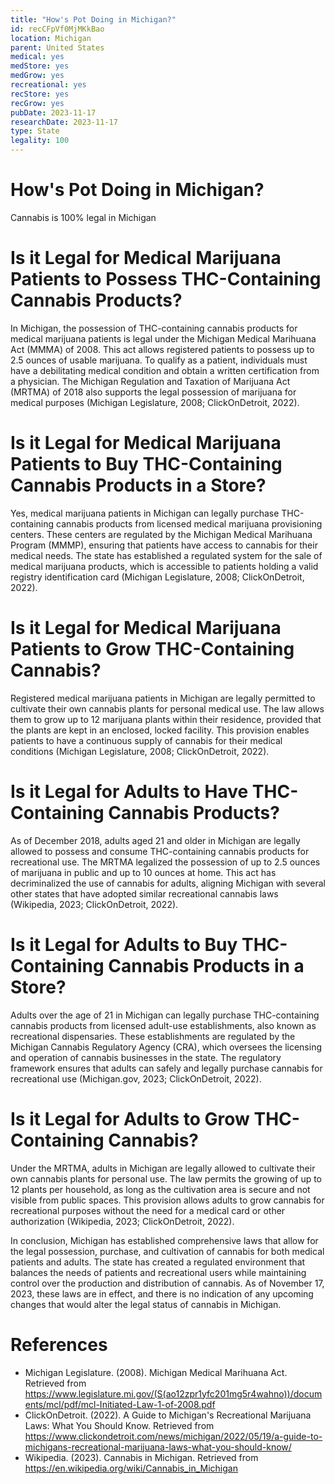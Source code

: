 ```yaml
---
title: "How's Pot Doing in Michigan?"
id: recCFpVf0MjMKkBao
location: Michigan
parent: United States
medical: yes
medStore: yes
medGrow: yes
recreational: yes
recStore: yes
recGrow: yes
pubDate: 2023-11-17
researchDate: 2023-11-17
type: State
legality: 100
---
```


# How's Pot Doing in Michigan?

<p class="howsit">Cannabis is 100% legal in Michigan</p>

# Is it Legal for Medical Marijuana Patients to Possess THC-Containing Cannabis Products?

In Michigan, the possession of THC-containing cannabis products for medical marijuana patients is legal under the Michigan Medical Marihuana Act (MMMA) of 2008. This act allows registered patients to possess up to 2.5 ounces of usable marijuana. To qualify as a patient, individuals must have a debilitating medical condition and obtain a written certification from a physician. The Michigan Regulation and Taxation of Marijuana Act (MRTMA) of 2018 also supports the legal possession of marijuana for medical purposes (Michigan Legislature, 2008; ClickOnDetroit, 2022).

# Is it Legal for Medical Marijuana Patients to Buy THC-Containing Cannabis Products in a Store?

Yes, medical marijuana patients in Michigan can legally purchase THC-containing cannabis products from licensed medical marijuana provisioning centers. These centers are regulated by the Michigan Medical Marihuana Program (MMMP), ensuring that patients have access to cannabis for their medical needs. The state has established a regulated system for the sale of medical marijuana products, which is accessible to patients holding a valid registry identification card (Michigan Legislature, 2008; ClickOnDetroit, 2022).

# Is it Legal for Medical Marijuana Patients to Grow THC-Containing Cannabis?

Registered medical marijuana patients in Michigan are legally permitted to cultivate their own cannabis plants for personal medical use. The law allows them to grow up to 12 marijuana plants within their residence, provided that the plants are kept in an enclosed, locked facility. This provision enables patients to have a continuous supply of cannabis for their medical conditions (Michigan Legislature, 2008; ClickOnDetroit, 2022).

# Is it Legal for Adults to Have THC-Containing Cannabis Products?

As of December 2018, adults aged 21 and older in Michigan are legally allowed to possess and consume THC-containing cannabis products for recreational use. The MRTMA legalized the possession of up to 2.5 ounces of marijuana in public and up to 10 ounces at home. This act has decriminalized the use of cannabis for adults, aligning Michigan with several other states that have adopted similar recreational cannabis laws (Wikipedia, 2023; ClickOnDetroit, 2022).

# Is it Legal for Adults to Buy THC-Containing Cannabis Products in a Store?

Adults over the age of 21 in Michigan can legally purchase THC-containing cannabis products from licensed adult-use establishments, also known as recreational dispensaries. These establishments are regulated by the Michigan Cannabis Regulatory Agency (CRA), which oversees the licensing and operation of cannabis businesses in the state. The regulatory framework ensures that adults can safely and legally purchase cannabis for recreational use (Michigan.gov, 2023; ClickOnDetroit, 2022).

# Is it Legal for Adults to Grow THC-Containing Cannabis?

Under the MRTMA, adults in Michigan are legally allowed to cultivate their own cannabis plants for personal use. The law permits the growing of up to 12 plants per household, as long as the cultivation area is secure and not visible from public spaces. This provision allows adults to grow cannabis for recreational purposes without the need for a medical card or other authorization (Wikipedia, 2023; ClickOnDetroit, 2022).

In conclusion, Michigan has established comprehensive laws that allow for the legal possession, purchase, and cultivation of cannabis for both medical patients and adults. The state has created a regulated environment that balances the needs of patients and recreational users while maintaining control over the production and distribution of cannabis. As of November 17, 2023, these laws are in effect, and there is no indication of any upcoming changes that would alter the legal status of cannabis in Michigan.

# References

- Michigan Legislature. (2008). Michigan Medical Marihuana Act. Retrieved from https://www.legislature.mi.gov/(S(ao12zpr1yfc201mg5r4wahno))/documents/mcl/pdf/mcl-Initiated-Law-1-of-2008.pdf
- ClickOnDetroit. (2022). A Guide to Michigan's Recreational Marijuana Laws: What You Should Know. Retrieved from https://www.clickondetroit.com/news/michigan/2022/05/19/a-guide-to-michigans-recreational-marijuana-laws-what-you-should-know/
- Wikipedia. (2023). Cannabis in Michigan. Retrieved from https://en.wikipedia.org/wiki/Cannabis_in_Michigan
